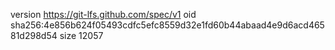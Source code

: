 version https://git-lfs.github.com/spec/v1
oid sha256:4e856b624f05493cdfc5efc8559d32e1fd60b44abaad4e9d6acd46581d298d54
size 12057

